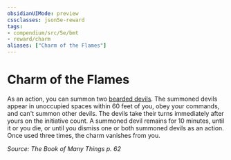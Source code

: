 ```yaml
---
obsidianUIMode: preview
cssclasses: json5e-reward
tags:
- compendium/src/5e/bmt
- reward/charm
aliases: ["Charm of the Flames"]
---
```

# Charm of the Flames

As an action, you can summon two [bearded devils](5E2014官方资源/bestiary/fiend/bearded-devil.md). The summoned devils appear in unoccupied spaces within 60 feet of you, obey your commands, and can't summon other devils. The devils take their turns immediately after yours on the initiative count. A summoned devil remains for 10 minutes, until it or you die, or until you dismiss one or both summoned devils as an action. Once used three times, the charm vanishes from you.

*Source: The Book of Many Things p. 62*